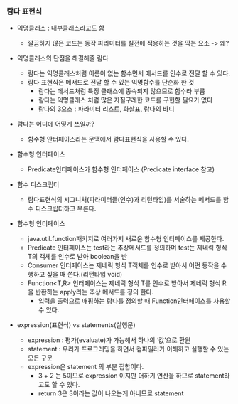 ### 람다 표현식
- 익명클래스 : 내부클래스라고도 함
    - 깔끔하지 않은 코드는 동작 파라미터를 실전에 적용하는 것을 막는 요소 -> 왜?
- 익명클래스의 단점을 해결해줄 람다
    - 람다는 익명클래스처럼 이름이 없는 함수면서 메서드를 인수로 전달 할 수 있다.
    - 람다 표현식은 메서드로 전달 할 수 있는 익명함수를 단순화 한 것
        - 람다는 메서드처럼 특정 클래스에 종속되지 않으므로 함수라 부름
        - 람다는 익명클래스 처럼 많은 자질구레한 코드를 구현할 필요가 없다
        - 람다의 3요소 : 파라미터 리스트, 화살표, 람다의 바디
- 람다는 어디에 어떻게 쓰일까?
    - 함수형 안터페이스라는 문맥에서 람다표현식을 사용할 수 있다.
- 함수형 인터페이스
    - Predicate<T>인터페이스가 함수형 인터페이스 (Predicate interface 참고)
- 함수 디스크립터
    - 람다표현식의 시그니처(파라미터들(인수)과 리턴타입)를 서술하는 메서드를 함수 디스크립터하고 부른다.

- 함수형 인터페이스
    - java.util.function패키지로 여러가지 새로운 함수형 인터페이스를 제공한다.
    - Predicate<T> 인터페이스는 test라는 추상메서드를 정의하며 test는 제네릭 형식 T의 객체를 인수로 받아 boolean을 반
    - Consumer<T> 인터페이스는 제네릭 형식 T객체를 인수로 받아서 어떤 동작을 수행하고 싶을 때 쓴다.(리턴타입 void)
    - Function<T,R> 인터페이스는 제네릭 형식 T를 인수로 받아서 제네릭 형식 R을 반환하는 apply라는 추상 메서드를 정의 한다.
        - 입력을 출력으로 매핑하는 람다를 정의할 때 Function인터페이스를 사용할 수 있다.
- expression(표현식) vs statements(실행문)
    - expression : 평가(evaluate)가 가능해서 하나의 ‘값’으로 환원
    - statement : 우리가 프로그래밍을 하면서 컴파일러가 이해하고 실행할 수 있는 모든 구문                        
    - expression은 statement 의 부분 집합이다.
        - 3 + 2 는 5이므로 expression 이지만 더하기 연산을 하므로 statement라고도 할 수 있다.
        - return 3은 3이라는 값이 나오는게 아니므로 statement